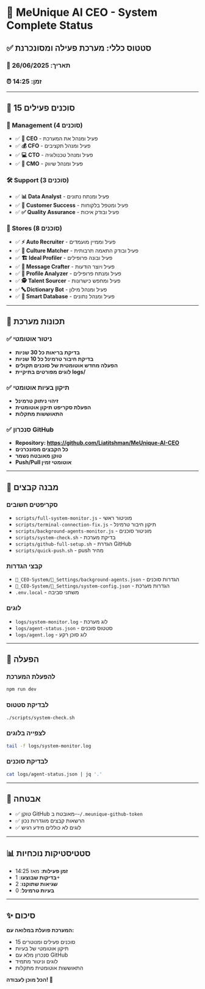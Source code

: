 # 🎯 MeUnique AI CEO - System Complete Status

## ✅ סטטוס כללי: מערכת פעילה ומסונכרנת

### 📅 תאריך: 26/06/2025
### ⏰ זמן: 14:25

---

## 🤖 15 סוכנים פעילים

### 👔 Management (4 סוכנים)
- ✅ **👑 CEO** - פעיל ומנהל את המערכת
- ✅ **💰 CFO** - פעיל ומנהל תקציבים
- ✅ **💻 CTO** - פעיל ומנהל טכנולוגיה
- ✅ **📣 CMO** - פעיל ומנהל שיווק

### 🛠️ Support (3 סוכנים)
- ✅ **📊 Data Analyst** - פעיל ומנתח נתונים
- ✅ **🤝 Customer Success** - פעיל ומטפל בלקוחות
- ✅ **✅ Quality Assurance** - פעיל ובודק איכות

### 🏪 Stores (8 סוכנים)
- ✅ **⚡ Auto Recruiter** - פעיל וממיין מועמדים
- ✅ **🎯 Culture Matcher** - פעיל ובודק התאמה תרבותית
- ✅ **🏗️ Ideal Profiler** - פעיל ובונה פרופילים
- ✅ **📝 Message Crafter** - פעיל ויוצר הודעות
- ✅ **🔬 Profile Analyzer** - פעיל ומנתח פרופילים
- ✅ **🕵️ Talent Sourcer** - פעיל ומחפש כישרונות
- ✅ **🔤 Dictionary Bot** - פעיל ומנהל מילון
- ✅ **💾 Smart Database** - פעיל ומנהל נתונים

---

## 🔧 תכונות מערכת

### ✅ ניטור אוטומטי
- **בדיקת בריאות כל 30 שניות**
- **בדיקת חיבור טרמינל כל 10 שניות**
- **הפעלה מחדש אוטומטית של סוכנים תקולים**
- **לוגים מפורטים בתיקיית logs/**

### ✅ תיקון בעיות אוטומטי
- **זיהוי ניתוק טרמינל**
- **הפעלת סקריפט תיקון אוטומטית**
- **התאוששות מתקלות**

### ✅ סנכרון GitHub
- **Repository: https://github.com/Liatitshman/MeUnique-AI-CEO**
- **כל הקבצים מסונכרנים**
- **טוקן מאובטח נשמר**
- **Push/Pull אוטומטי זמין**

---

## 📁 מבנה קבצים

### סקריפטים חשובים
- `scripts/full-system-monitor.js` - מוניטור ראשי
- `scripts/terminal-connection-fix.js` - תיקון חיבור טרמינל
- `scripts/background-agents-monitor.js` - מוניטור סוכנים
- `scripts/system-check.sh` - בדיקת מערכת
- `scripts/github-full-setup.sh` - הגדרת GitHub
- `scripts/quick-push.sh` - push מהיר

### קבצי הגדרות
- `👑_CEO-System/🔧_Settings/background-agents.json` - הגדרות סוכנים
- `👑_CEO-System/🔧_Settings/system-config.json` - הגדרות מערכת
- `.env.local` - משתני סביבה

### לוגים
- `logs/system-monitor.log` - לוג מערכת
- `logs/agent-status.json` - סטטוס סוכנים
- `logs/agent.log` - לוג סוכן רקע

---

## 🚀 הפעלה

### להפעלת המערכת
```bash
npm run dev
```

### לבדיקת סטטוס
```bash
./scripts/system-check.sh
```

### לצפייה בלוגים
```bash
tail -f logs/system-monitor.log
```

### לבדיקת סוכנים
```bash
cat logs/agent-status.json | jq '.'
```

---

## 🔐 אבטחה

- ✅ טוקן GitHub מאובטח ב-`~/.meunique-github-token`
- ✅ הרשאות קבצים מוגדרות נכון
- ✅ לוגים לא כוללים מידע רגיש

---

## 📊 סטטיסטיקות נוכחיות

- **זמן פעילות**: מאז 14:25
- **בדיקות שבוצעו**: 1+
- **שגיאות שתוקנו**: 2
- **בעיות טרמינל**: 0

---

## ✨ סיכום

**המערכת פועלת במלואה עם:**
- 15 סוכנים פעילים ומנוטרים
- תיקון אוטומטי של בעיות
- סנכרון מלא עם GitHub
- לוגים וניטור מתמיד
- התאוששות אוטומטית מתקלות

**הכל מוכן לעבודה! 🚀** 